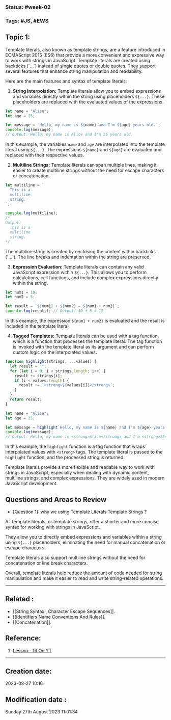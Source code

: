 
### Status: #week-02  

### Tags: #JS, #EWS 

## Topic 1: 

Template literals, also known as template strings, are a feature introduced in ECMAScript 2015 (ES6) that provide a more convenient and expressive way to work with strings in JavaScript. Template literals are created using backticks (\`...\`) instead of single quotes or double quotes. They support several features that enhance string manipulation and readability.

Here are the main features and syntax of template literals:

1. **String Interpolation:** Template literals allow you to embed expressions and variables directly within the string using placeholders `${...}`. These placeholders are replaced with the evaluated values of the expressions.

```javascript
let name = "Alice";
let age = 25;

let message = `Hello, my name is ${name} and I'm ${age} years old.`;
console.log(message);
// Output: Hello, my name is Alice and I'm 25 years old.
```

In this example, the variables `name` and `age` are interpolated into the template literal using `${...}`. The expressions `${name}` and `${age}` are evaluated and replaced with their respective values.

2. **Multiline Strings:** Template literals can span multiple lines, making it easier to create multiline strings without the need for escape characters or concatenation.

```javascript
let multiline = `
  This is a
  multiline
  string.
`;

console.log(multiline);
/*
Output:
  This is a
  multiline
  string.
*/
```

The multiline string is created by enclosing the content within backticks (\`...\`). The line breaks and indentation within the string are preserved.

3. **Expression Evaluation:** Template literals can contain any valid JavaScript expression within `${...}`. This allows you to perform calculations, call functions, and include complex expressions directly within the string.

```javascript
let num1 = 10;
let num2 = 5;

let result = `${num1} + ${num2} = ${num1 + num2}`;
console.log(result); // Output: 10 + 5 = 15
```

In this example, the expression `${num1 + num2}` is evaluated and the result is included in the template literal.

4. **Tagged Templates:** Template literals can be used with a tag function, which is a function that processes the template literal. The tag function is invoked with the template literal as its argument and can perform custom logic on the interpolated values.

```javascript
function highlight(strings, ...values) {
  let result = "";
  for (let i = 0; i < strings.length; i++) {
    result += strings[i];
    if (i < values.length) {
      result += `<strong>${values[i]}</strong>`;
    }
  }
  return result;
}

let name = "Alice";
let age = 25;

let message = highlight`Hello, my name is ${name} and I'm ${age} years old.`;
console.log(message);
// Output: Hello, my name is <strong>Alice</strong> and I'm <strong>25</strong> years old.
```

In this example, the `highlight` function is a tag function that wraps interpolated values with `<strong>` tags. The template literal is passed to the `highlight` function, and the processed string is returned.

Template literals provide a more flexible and readable way to work with strings in JavaScript, especially when dealing with dynamic content, multiline strings, and complex expressions. They are widely used in modern JavaScript development.

## Questions and Areas to Review

- \[Question 1\]: why we using Template Literals Template Strings ?

A:  Template literals, or template strings, offer a shorter and more concise syntax for working with strings in JavaScript. 

They allow you to directly embed expressions and variables within a string using `${...}` placeholders, eliminating the need for manual concatenation or escape characters. 

Template literals also support multiline strings without the need for concatenation or line break characters. 

Overall, template literals help reduce the amount of code needed for string manipulation and make it easier to read and write string-related operations.


______________________________________________________________________


## Related : 

- [[String Syntax , Character Escape Sequences]].
- [[Identifiers Name Conventions And Rules]].
- [[Concatenation]].

## Reference: 

1.  [Lesson - 16 On YT](https://www.youtube.com/watch?v=8KjqKNlvVXk).


---

  ## Creation date: 
  
  2023-08-27 10:16 
  
  
   ## Modification date :
   
   Sunday 27th August 2023 11:01:34